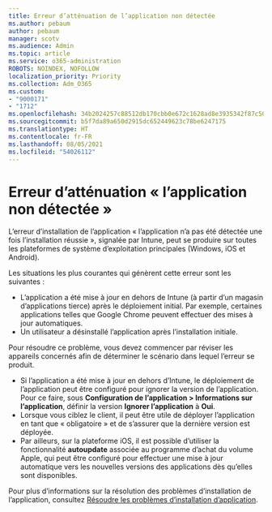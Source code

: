 ```yaml
---
title: Erreur d’atténuation de l’application non détectée
ms.author: pebaum
author: pebaum
manager: scotv
ms.audience: Admin
ms.topic: article
ms.service: o365-administration
ROBOTS: NOINDEX, NOFOLLOW
localization_priority: Priority
ms.collection: Adm_O365
ms.custom:
- "9000171"
- "1712"
ms.openlocfilehash: 34b2024257c88512db170cbb0e672c1628ad8e3935342f87c5032492e1ad0259
ms.sourcegitcommit: b5f7da89a650d2915dc652449623c78be6247175
ms.translationtype: HT
ms.contentlocale: fr-FR
ms.lasthandoff: 08/05/2021
ms.locfileid: "54026112"
---
```

# <a name="mitigate-the-application-was-not-detected-error"></a>Erreur d’atténuation « l’application non détectée »

L’erreur d’installation de l’application « l’application n’a pas été détectée une fois l’installation réussie », signalée par Intune, peut se produire sur toutes les plateformes de système d’exploitation principales (Windows, iOS et Android).

Les situations les plus courantes qui génèrent cette erreur sont les suivantes :

- L’application a été mise à jour en dehors de Intune (à partir d’un magasin d’applications tierce) après le déploiement initial. Par exemple, certaines applications telles que Google Chrome peuvent effectuer des mises à jour automatiques.
- Un utilisateur a désinstallé l’application après l’installation initiale.

Pour résoudre ce problème, vous devez commencer par réviser les appareils concernés afin de déterminer le scénario dans lequel l’erreur se produit.

- Si l’application a été mise à jour en dehors d’Intune, le déploiement de l’application peut être configuré pour ignorer la version de l’application. Pour ce faire, sous **Configuration de l’application > Informations sur l’application**, définir la version **Ignorer l’application** à **Oui**.
- Lorsque vous ciblez le client, il peut être utile de déployer l’application en tant que « obligatoire » et de s’assurer que la dernière version est déployée.
- Par ailleurs, sur la plateforme iOS, il est possible d’utiliser la fonctionnalité **autoupdate** associée au programme d’achat du volume Apple, qui peut être configuré pour effectuer une mise à jour automatique vers les nouvelles versions des applications dès qu’elles sont disponibles.

Pour plus d’informations sur la résolution des problèmes d’installation de l’application, consultez [Résoudre les problèmes d’installation d’application](https://docs.microsoft.com/intune/troubleshoot-app-install).
